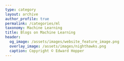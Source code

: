 ```yaml
---
type: category
layout: archive
author_profile: true
permalink: /categories/ml
taxonomy: Machine Learning
title: Blogs on Machine Learning
header:
  og_image: /assets/images/website_feature_image.png
  overlay_image: /assets/images/nighthawks.png
  caption: Copyright © Edward Hopper
---
```

